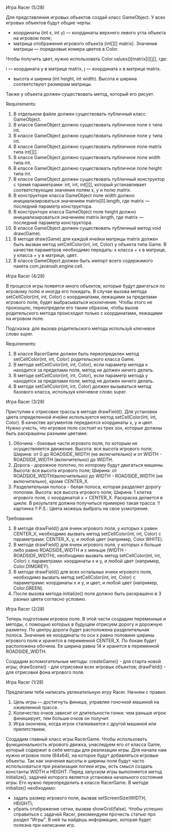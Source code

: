 Игра Racer (5/28)

Для представления игровых объектов создай класс GameObject. У всех игровых объектов будут общие черты:

- координаты (int x, int y) — координаты верхнего левого угла объекта на игровом поле;
- матрица отображения игрового объекта (int[][] matrix). Значения матрицы — порядковые номера цветов в Color.

Чтобы получить цвет, нужно использовать Color.values()[matrix[i][j]], где:

i — координата y в матрице matrix,
j — координата x в матрице matrix.
- высота и ширина (int height, int width). Высота и ширина соответствуют размерам матрицы.

Также у объекта должен существовать метод, который его рисует.


Requirements:
1. В отдельном файле должен существовать публичный класс GameObject.
2. В классе GameObject должно существовать публичное поле x типа int.
3. В классе GameObject должно существовать публичное поле y типа int.
4. В классе GameObject должно существовать публичное поле matrix типа int[][].
5. В классе GameObject должно существовать публичное поле width типа int.
6. В классе GameObject должно существовать публичное поле height типа int.
7. В классе GameObject должен существовать публичный конструктор с тремя параметрами: int, int, int[][], который устанавливает соответствующие значения полям x, y и полю matrix.
8. В конструкторе класса GameObject поле width должно инициализироваться значением matrix[0].length, где matrix — последний параметр конструктора.
9. В конструкторе класса GameObject поле height должно инициализироваться значением matrix.length, где matrix — последний параметр конструктора.
10. В классе GameObject должен существовать публичный метод void draw(Game).
11. В методе draw(Game) для каждой ячейки матрицы matrix должен быть вызван метод setCellColor(int, int, Color) у объекта типа Game. В качестве параметров необходимо передать: x класса + x в матрице, y класса + y в матрице, цвет.
12. В классе GameObject должен быть импорт всего содержимого пакета com.javarush.engine.cell.

Игра Racer (4/28)

В процессе игры появятся много объектов, которые будут двигаться по игровому полю и иногда его покидать. В случае вызова метода setCellColor(int, int, Color) с координатами, лежащими за пределами игрового поля, будет выбрасываться исключение.
Чтобы этого не произошло, переопредели его таким образом, чтобы вызов родительского метода происходил только с координатами, лежащими на игровом поле.

Подсказка: для вызова родительского метода используй ключевое слово super.


Requirements:
1. В классе RacerGame должен быть переопределен метод setCellColor(int, int, Color) родительского класса Game.
2. В методе setCellColor(int, int, Color), если параметр метода x находится за пределами поля, метод не должен ничего делать.
3. В методе setCellColor(int, int, Color), если параметр метода y находится за пределами поля, метод не должен ничего делать.
4. В методе setCellColor(int, int, Color) должен вызываться метод базового класса, используя ключевое слово super.

Игра Racer (3/28)

Приступим к отрисовке трассы в методе drawField().
Для установки цвета определенной ячейке используется метод setCellColor(int, int, Color). В качестве аргументов передаются координаты x, y и цвет.
Нужно учесть, что игровое поле состоит из трех зон, которые должны быть раскрашены разными цветами:
1. Обочина - боковые части игрового поля, по которым не осуществляется движение.
Высота: вся высота игрового поля;
Ширина: от 0 до ROADSIDE_WIDTH (не включительно) и от WIDTH - ROADSIDE_WIDTH (включительно) до WIDTH.
2. Дорога - дорожное полотно, по которому будут двигаться машины.
Высота: вся высота игрового поля;
Ширина: от ROADSIDE_WIDTH(включительно) до WIDTH - ROADSIDE_WIDTH (не включительно), кроме CENTER_X.
3. Разделительная полоса - белая полоса, которая разделяет дорогу пополам.
Высота: вся высота игрового поля;
Ширина: 1 клетка игрового поля, с координатой x = CENTER_X.
Раскраска делается в цикле.
В результате должна получиться примерно такая трасса:
!! картинка !!
P.S.: Цвета можешь выбрать на свое усмотрение.

Требования:
1.	В методе drawField() для ячеек игрового поля, у которых x равен CENTER_X, необходимо вызвать метод setCellColor(int, int, Color) с параметрами: CENTER_X,  y, и любой цвет (например, Color.WHITE).
2.	В методе drawField() для ячеек игрового поля, у которых x больше либо равно ROADSIDE_WIDTH и x меньше (WIDTH - ROADSIDE_WIDTH), необходимо вызвать метод setCellColor(int, int, Color) с параметрами: координаты x и y, и любой цвет (например, Color.DIMGREY).
3.	В методе drawField() для всех остальных ячеек игрового поля, необходимо вызвать метод setCellColor(int, int, Color) с параметрами: координаты x и y, и цвет, и любой цвет (например, Color.GREEN).
4.	После вызова метода initialize() поле должно быть раскрашено в 3 разных цвета согласно условию.

Игра Racer (2/28)

Теперь подготовим игровое поле.
В этой части создадим переменные и методы, с помощью которых в будущем отрисуем дорогу и дорожную разметку.
По центру дороги будет расположена разделительная полоса.
Значение ее координаты по оси x равно половине ширины игрового поля и хранится в переменной CENTER_X.
По бокам будет расположена обочина. Ее ширина равна 14 и хранится в переменной ROADSIDE_WIDTH.

Создадим вспомогательные методы:
createGame() - для старта новой игры;
drawScene() - для отрисовки всех игровых объектов;
drawField() - для отрисовки фона игрового поля.



Игра Racer (1/28)

Предлагаем тебе написать увлекательную игру Racer. Начнем с правил.
1. Цель игры &mdash; достигнуть финиша, управляя гоночной машиной на оживленной трассе.
2. Количество очков зависит от длительности гонки: чем раньше игрок финиширует, тем больше очков
он получит.
3. Игра окончена, когда игрок сталкивается с другой машиной или препятствием.

Создадим главный класс игры RacerGame. Чтобы использовать функциональность игрового движка, унаследуем его от класса Game, который содержит в себе методы для реализации игры.
Для начала нам нужно игровое поле (64х64), на которое будут добавляться игровые объекты. Так как значения высоты и ширины поля будут часто использоваться при реализации логики игры, есть смысл создать константы WIDTH и HEIGHT.
Перед запуском игры выполняется метод initialize(), задачей которого является установка начального состояния игры. Его нужно переопределить в классе RacerGame.
В методе initialize() необходимо:
- задать размер игрового поля, вызвав setScreenSize(WIDTH, HEIGHT);
- убрать отображение сетки, вызвав showGrid(false).
Чтобы успешно справиться с задачей Racer, рекомендуем прочесть статью про раздел &quot;Игры&quot;. В ней ты найдешь информацию, которая будет полезна при написании игр.
